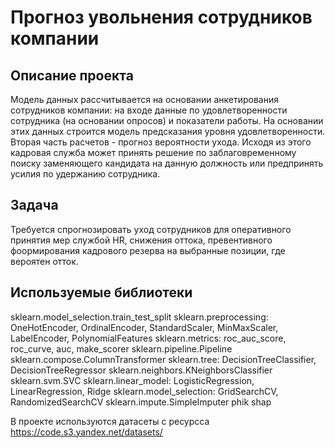 # Прогноз увольнения сотрудников компании
## Описание проекта

Модель данных рассчитывается на основании анкетирования сотрудников компании: на входе данные по удовлетворенности сотрудника (на основании опросов) и показатели работы. На основании этих данных строится модель предсказания уровня удовлетворенности. Вторая часть расчетов - прогноз вероятности ухода. Исходя из этого кадровая служба может принять решение по заблаговременному поиску заменяющего кандидата на данную должность или предпринять усилия по удержанию сотрудника.

## Задача
Требуется спрогнозировать уход сотрудников для оперативного принятия мер службой HR, снижения оттока, превентивного фоормирования кадрового резерва на выбранные позиции, где вероятен отток. 

## Используемые библиотеки
sklearn.model_selection.train_test_split
sklearn.preprocessing: OneHotEncoder, OrdinalEncoder, StandardScaler, MinMaxScaler, LabelEncoder, PolynomialFeatures
sklearn.metrics: roc_auc_score, roc_curve, auc, make_scorer
sklearn.pipeline.Pipeline
sklearn.compose.ColumnTransformer
sklearn.tree: DecisionTreeClassifier, DecisionTreeRegressor
sklearn.neighbors.KNeighborsClassifier
sklearn.svm.SVC
sklearn.linear_model: LogisticRegression, LinearRegression, Ridge
sklearn.model_selection: GridSearchCV, RandomizedSearchCV
sklearn.impute.SimpleImputer 
phik
shap

В проекте используются датасеты с ресурсса https://code.s3.yandex.net/datasets/
